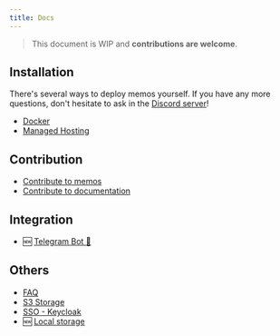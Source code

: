 ```yaml
---
title: Docs
---
```


> This document is WIP and **contributions are welcome**.

## Installation

There's several ways to deploy memos yourself.
If you have any more questions, don't hesitate to ask in the [Discord server](https://discord.gg/tfPJa4UmAv)!

- [Docker](/docs/install/docker)
- [Managed Hosting](/docs/install/managed)

## Contribution

- [Contribute to memos](/docs/contribution/development/)
- [Contribute to documentation](/docs/contribution/documentation/)

## Integration

- 🆕 [Telegram Bot 🤖️](/docs/integration/telegram-bot)

## Others

- [FAQ](/docs/faq)
- [S3 Storage](/docs/storage)
- [SSO - Keycloak](/docs/keycloak)
- 🆕 [Local storage](/docs/local-storage)
